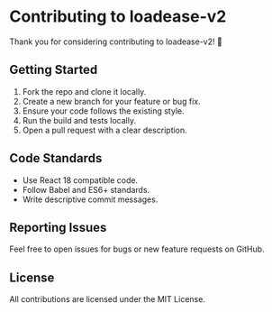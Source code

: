 # Contributing to loadease-v2

Thank you for considering contributing to loadease-v2! 🙌

## Getting Started

1. Fork the repo and clone it locally.
2. Create a new branch for your feature or bug fix.
3. Ensure your code follows the existing style.
4. Run the build and tests locally.
5. Open a pull request with a clear description.

## Code Standards

- Use React 18 compatible code.
- Follow Babel and ES6+ standards.
- Write descriptive commit messages.

## Reporting Issues

Feel free to open issues for bugs or new feature requests on GitHub.

## License

All contributions are licensed under the MIT License.
